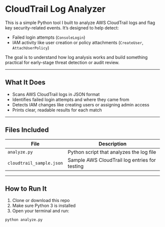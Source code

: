 # CloudTrail Log Analyzer

This is a simple Python tool I built to analyze AWS CloudTrail logs and flag key security-related events. It’s designed to help detect:

- Failed login attempts (`ConsoleLogin`)
- IAM activity like user creation or policy attachments (`CreateUser`, `AttachUserPolicy`)

The goal is to understand how log analysis works and build something practical for early-stage threat detection or audit review.

---

## What It Does

- Scans AWS CloudTrail logs in JSON format
- Identifies failed login attempts and where they came from
- Detects IAM changes like creating users or assigning admin access
- Prints clear, readable results for each match

---

## Files Included

| File | Description |
|------|-------------|
| `analyze.py` | Python script that analyzes the log file |
| `cloudtrail_sample.json` | Sample AWS CloudTrail log entries for testing |

---

##  How to Run It

1. Clone or download this repo
2. Make sure Python 3 is installed
3. Open your terminal and run:

```bash
python analyze.py
